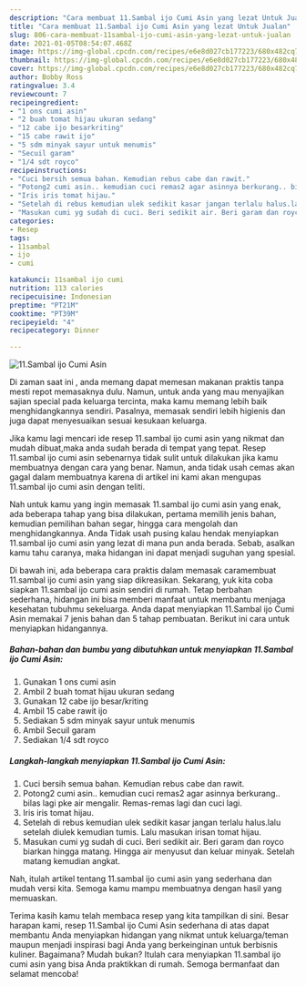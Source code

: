 ```yaml
---
description: "Cara membuat 11.Sambal ijo Cumi Asin yang lezat Untuk Jualan"
title: "Cara membuat 11.Sambal ijo Cumi Asin yang lezat Untuk Jualan"
slug: 806-cara-membuat-11sambal-ijo-cumi-asin-yang-lezat-untuk-jualan
date: 2021-01-05T08:54:07.468Z
image: https://img-global.cpcdn.com/recipes/e6e8d027cb177223/680x482cq70/11sambal-ijo-cumi-asin-foto-resep-utama.jpg
thumbnail: https://img-global.cpcdn.com/recipes/e6e8d027cb177223/680x482cq70/11sambal-ijo-cumi-asin-foto-resep-utama.jpg
cover: https://img-global.cpcdn.com/recipes/e6e8d027cb177223/680x482cq70/11sambal-ijo-cumi-asin-foto-resep-utama.jpg
author: Bobby Ross
ratingvalue: 3.4
reviewcount: 7
recipeingredient:
- "1 ons cumi asin"
- "2 buah tomat hijau ukuran sedang"
- "12 cabe ijo besarkriting"
- "15 cabe rawit ijo"
- "5 sdm minyak sayur untuk menumis"
- "Secuil garam"
- "1/4 sdt royco"
recipeinstructions:
- "Cuci bersih semua bahan. Kemudian rebus cabe dan rawit."
- "Potong2 cumi asin.. kemudian cuci remas2 agar asinnya berkurang.. bilas lagi pke air mengalir. Remas-remas lagi dan cuci lagi."
- "Iris iris tomat hijau."
- "Setelah di rebus kemudian ulek sedikit kasar jangan terlalu halus.lalu setelah diulek kemudian tumis. Lalu masukan irisan tomat hijau."
- "Masukan cumi yg sudah di cuci. Beri sedikit air. Beri garam dan royco biarkan hingga matang. Hingga air menyusut dan keluar minyak. Setelah matang kemudian angkat."
categories:
- Resep
tags:
- 11sambal
- ijo
- cumi

katakunci: 11sambal ijo cumi 
nutrition: 113 calories
recipecuisine: Indonesian
preptime: "PT21M"
cooktime: "PT39M"
recipeyield: "4"
recipecategory: Dinner

---
```



![11.Sambal ijo Cumi Asin](https://img-global.cpcdn.com/recipes/e6e8d027cb177223/680x482cq70/11sambal-ijo-cumi-asin-foto-resep-utama.jpg)

Di zaman  saat ini , anda memang dapat memesan makanan praktis tanpa mesti repot memasaknya dulu. Namun, untuk anda yang mau menyajikan sajian special pada keluarga tercinta, maka kamu memang lebih baik menghidangkannya sendiri. Pasalnya, memasak sendiri lebih higienis dan juga dapat menyesuaikan sesuai kesukaan keluarga.

Jika kamu lagi mencari ide resep 11.sambal ijo cumi asin yang nikmat dan mudah dibuat,maka anda sudah berada di tempat yang tepat. Resep 11.sambal ijo cumi asin  sebenarnya tidak sulit untuk dilakukan jika kamu membuatnya dengan cara yang benar. Namun, anda tidak usah cemas akan gagal dalam membuatnya 
karena di artikel ini kami akan mengupas 11.sambal ijo cumi asin dengan teliti.  



Nah untuk kamu yang ingin memasak 11.sambal ijo cumi asin yang enak, ada beberapa tahap yang bisa dilakukan, pertama memilih jenis bahan, kemudian pemilihan bahan segar, hingga cara mengolah dan menghidangkannya. Anda Tidak usah pusing kalau hendak menyiapkan 11.sambal ijo cumi asin yang lezat di mana pun anda berada. Sebab, asalkan kamu  tahu caranya, maka hidangan ini dapat menjadi suguhan yang spesial.

Di bawah ini, ada beberapa cara praktis  dalam memasak caramembuat 11.sambal ijo cumi asin yang siap dikreasikan. Sekarang, yuk kita coba siapkan 11.sambal ijo cumi asin sendiri di rumah. Tetap berbahan sederhana, hidangan ini bisa memberi manfaat untuk membantu menjaga kesehatan tubuhmu sekeluarga. Anda dapat menyiapkan 11.Sambal ijo Cumi Asin memakai 7 jenis bahan dan 5 tahap pembuatan. Berikut ini cara untuk menyiapkan hidangannya.

<!--inarticleads1-->

##### Bahan-bahan dan bumbu yang dibutuhkan untuk menyiapkan 11.Sambal ijo Cumi Asin:

1. Gunakan 1 ons cumi asin
1. Ambil 2 buah tomat hijau ukuran sedang
1. Gunakan 12 cabe ijo besar/kriting
1. Ambil 15 cabe rawit ijo
1. Sediakan 5 sdm minyak sayur untuk menumis
1. Ambil Secuil garam
1. Sediakan 1/4 sdt royco




<!--inarticleads2-->

##### Langkah-langkah menyiapkan 11.Sambal ijo Cumi Asin:

1. Cuci bersih semua bahan. Kemudian rebus cabe dan rawit.
1. Potong2 cumi asin.. kemudian cuci remas2 agar asinnya berkurang.. bilas lagi pke air mengalir. Remas-remas lagi dan cuci lagi.
1. Iris iris tomat hijau.
1. Setelah di rebus kemudian ulek sedikit kasar jangan terlalu halus.lalu setelah diulek kemudian tumis. Lalu masukan irisan tomat hijau.
1. Masukan cumi yg sudah di cuci. Beri sedikit air. Beri garam dan royco biarkan hingga matang. Hingga air menyusut dan keluar minyak. Setelah matang kemudian angkat.




Nah, itulah artikel tentang  11.sambal ijo cumi asin  yang sederhana dan mudah versi kita. Semoga kamu mampu membuatnya dengan hasil yang memuaskan. 

Terima kasih kamu telah membaca resep yang kita tampilkan di sini. Besar harapan kami, resep  11.Sambal ijo Cumi Asin sederhana di atas dapat membantu Anda menyiapkan hidangan yang nikmat untuk keluarga/teman maupun menjadi inspirasi bagi Anda yang berkeinginan untuk berbisnis kuliner. Bagaimana? Mudah bukan? Itulah cara menyiapkan 11.sambal ijo cumi asin yang bisa Anda praktikkan di rumah. Semoga bermanfaat dan selamat mencoba!

